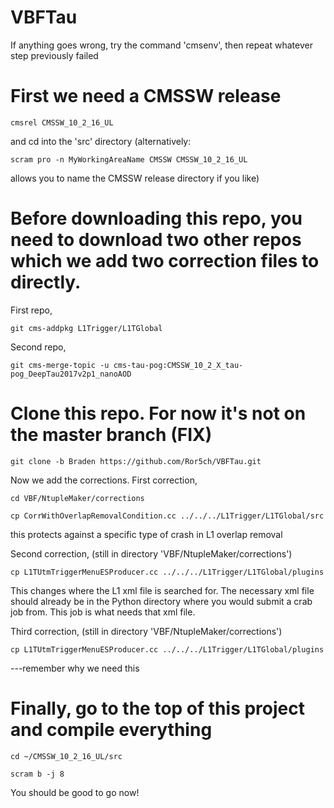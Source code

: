 # VBFTau
If anything goes wrong, try the command 'cmsenv', then repeat whatever step previously failed

# First we need a CMSSW release

`cmsrel CMSSW_10_2_16_UL`

and cd into the 'src' directory
(alternatively: 

`scram pro -n MyWorkingAreaName CMSSW CMSSW_10_2_16_UL`

allows you to name the CMSSW release directory if you like)

# Before downloading this repo, you need to download two other repos which we add two correction files to directly.

First repo,

`git cms-addpkg L1Trigger/L1TGlobal`

Second repo,

`git cms-merge-topic -u cms-tau-pog:CMSSW_10_2_X_tau-pog_DeepTau2017v2p1_nanoAOD`

# Clone this repo. For now it's not on the master branch (FIX)

`git clone -b Braden https://github.com/Ror5ch/VBFTau.git`

Now we add the corrections. First correction,

```
cd VBF/NtupleMaker/corrections

cp CorrWithOverlapRemovalCondition.cc ../../../L1Trigger/L1TGlobal/src
```

this protects against a specific type of crash in L1 overlap removal

Second correction, (still in directory 'VBF/NtupleMaker/corrections')

`cp L1TUtmTriggerMenuESProducer.cc ../../../L1Trigger/L1TGlobal/plugins`

This changes where the L1 xml file is searched for. The necessary xml file should already 
be in the Python directory where you would submit a crab job from. This job is what needs that xml file.

Third correction, (still in directory 'VBF/NtupleMaker/corrections')

`cp L1TUtmTriggerMenuESProducer.cc ../../../L1Trigger/L1TGlobal/plugins`

---remember why we need this

# Finally, go to the top of this project and compile everything

```
cd ~/CMSSW_10_2_16_UL/src

scram b -j 8
```

You should be good to go now!

